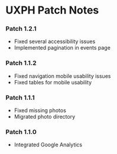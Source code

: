 # UXPH Patch Notes

### Patch 1.2.1
 - Fixed several accessibility issues
 - Implemented pagination in events page

### Patch 1.1.2
 - Fixed navigation mobile usability issues
 - Fixed tables for mobile usability

### Patch 1.1.1
 - Fixed missing photos
 - Migrated photo directory

### Patch 1.1.0
 - Integrated Google Analytics
